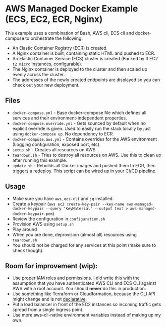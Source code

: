 # AWS Managed Docker Example (ECS, EC2, ECR, Nginx)

This example uses a combination of Bash, AWS cli, ECS cli and docker-compose to orchestrate the following:

- An Elastic Container Registry (ECR) is created.
- A Nginx container is built, containing static HTML and pushed to ECR.
- An Elastic Container Service (ECS) cluster is created (Backed by 3 EC2 `t2.micro` instances, configurable).
- The Nginx container is deployed to the cluster and then scaled up evenly across the cluster.
- The addresses of the newly created endpoints are displayed so you can check out your new deployment.

## Files
- `docker-compose.yml` - Base docker-compose file which defines all services and their environment-independent properties.
- `docker-compose.override.yml` - Gets sounced by default when no explicit override is given. Used to easily run the stack locally by just using `docker-compose up`. No dependency to ECR.
- `docker-compose.aws.yml` - Contains overrides for the AWS environment (Logging configuration, exposed port, etc).
- `setup.sh` - Creates all resources on AWS.
- `teardown.sh` - Tries to destroy all resources on AWS. Use this to clean up after running this example.
- `update.sh` - Rebuilds all Docker images and pushed them to ECR, then triggers a redeploy. This script can be wired up in your CI/CD pipeline.

## Usage
- Make sure you have `aws`, `ecs-cli` and `jq` installed.
- Create a keypair (`aws ec2 create-key-pair --key-name aws-managed-docker-keypair --query 'KeyMaterial' --output text > aws-managed-docker-keypair.pem`)
- Review the configuration in `configuration.sh`
- Provision AWS using `setup.sh`
- Play around
- When you are done, deprovision (almost all) resources using `teardown.sh`
- You should not be charged for any services at this point (make sure to check though).


## Room for improvement (wip):

- Use proper IAM roles and permissions. I did write this with the assumption that you have authenticated AWS CLI and ECS CLI against AWS with a root account. You should **never** do this in production.
- Use something like Terraform or Cloudformation, because the CLI API might change and is not [declarative](https://www.upguard.com/articles/declarative-vs.-imperative-models-for-configuration-management).
- Put a load balancer in front of the EC2 instances so incoming traffic gets spread from a single ingress point.
- Use more aws-cli-native environment variables instead of making up my own.